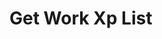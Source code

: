 # Get Work Xp List

<api-endpoint openapi-path="../openapi.json" endpoint="/user/work_xp" method="get"/>